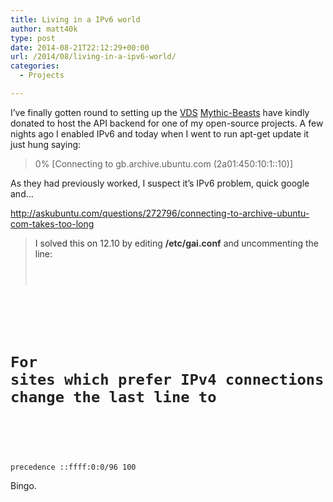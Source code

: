 ```yaml
---
title: Living in a IPv6 world
author: matt40k
type: post
date: 2014-08-21T22:12:29+00:00
url: /2014/08/living-in-a-ipv6-world/
categories:
  - Projects

---
```

I&#8217;ve finally gotten round to setting up the <a href="https://www.mythic-beasts.com/servers/virtual" target="_blank" rel="nofollow">VDS</a> <a href="https://www.mythic-beasts.com" target="_blank" rel="nofollow">Mythic-Beasts</a> have kindly donated to host the API backend for one of my open-source projects. A few nights ago I enabled IPv6 and today when I went to run apt-get update it just hung saying:

> 0% [Connecting to gb.archive.ubuntu.com (2a01:450:10:1::10)]

As they had previously worked, I suspect it&#8217;s IPv6 problem, quick google and&#8230;

<a href="http://askubuntu.com/questions/272796/connecting-to-archive-ubuntu-com-takes-too-long" target="_blank" rel="nofollow">http://askubuntu.com/questions/272796/connecting-to-archive-ubuntu-com-takes-too-long</a>

> <p style="color: #333333;">
>   I solved this on 12.10 by editing <strong>/etc/gai.conf</strong> and uncommenting the line:
> </p>
> 
> <pre style="color: #333333;"><code style="color: #222222;">
#
#    For sites which prefer IPv4 connections change the last line to
#
precedence ::ffff:0:0/96 100
</code></pre>

Bingo.
